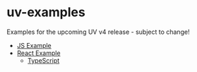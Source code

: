 # uv-examples

Examples for the upcoming UV v4 release - subject to change!

- [JS Example](js/)
- [React Example](react/)
  - [TypeScript](https://gist.github.com/edsilv/f1977cc1b860f6055e65f854f694240d)
